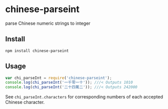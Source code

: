 # chinese-parseint
parse Chinese numeric strings to integer

## Install
`npm install chinese-parseint`

## Usage
```javascript
var chi_parseInt = require('chinese-parseint');
console.log(chi_parseInt('一千零一十')); ///< Outputs 1010
console.log(chi_parseInt('二十四萬二')); ///< Outputs 242000
```

See `chi_parseInt.characters` for corresponding numbers of each accepted Chinese character.
